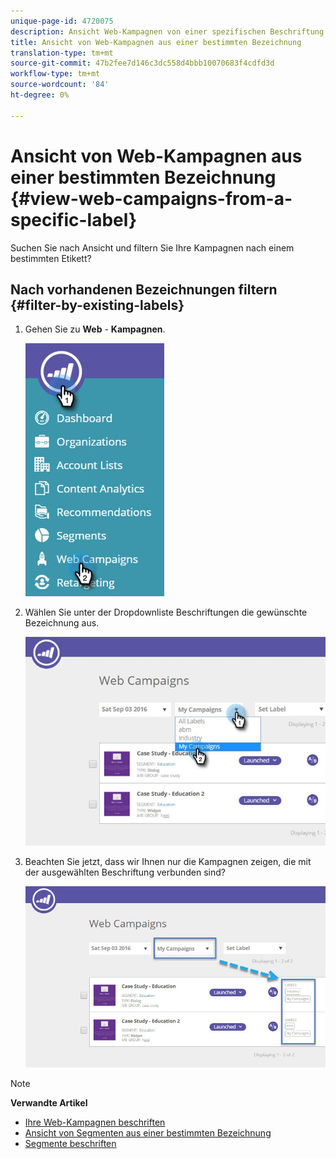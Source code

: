 ```yaml
---
unique-page-id: 4720075
description: Ansicht Web-Kampagnen von einer spezifischen Beschriftung - Marketing-Dokumente - Produktdokumentation
title: Ansicht von Web-Kampagnen aus einer bestimmten Bezeichnung
translation-type: tm+mt
source-git-commit: 47b2fee7d146c3dc558d4bbb10070683f4cdfd3d
workflow-type: tm+mt
source-wordcount: '84'
ht-degree: 0%

---
```



# Ansicht von Web-Kampagnen aus einer bestimmten Bezeichnung {#view-web-campaigns-from-a-specific-label}

Suchen Sie nach Ansicht und filtern Sie Ihre Kampagnen nach einem bestimmten Etikett?

## Nach vorhandenen Bezeichnungen filtern {#filter-by-existing-labels}

1. Gehen Sie zu **Web** - **Kampagnen**.

   ![](assets/web-campaigns-hand-4.jpg)

1. Wählen Sie unter der Dropdownliste Beschriftungen die gewünschte Bezeichnung aus.

   ![](assets/web-campaigns-my-campaigns-dropdown-1.jpg)

1. Beachten Sie jetzt, dass wir Ihnen nur die Kampagnen zeigen, die mit der ausgewählten Beschriftung verbunden sind?

   ![](assets/web-campaigns-label-showing-1.jpg)

>[!NOTE]
>
>**Verwandte Artikel**
>
>* [Ihre Web-Kampagnen beschriften](label-your-web-campaigns.md)
>* [Ansicht von Segmenten aus einer bestimmten Bezeichnung](../../../product-docs/web-personalization/using-web-segments/view-segments-from-a-specific-label.md)
>* [Segmente beschriften](../../../product-docs/web-personalization/using-web-segments/label-your-segment.md)

>



